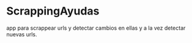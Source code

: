# ScrappingAyudas
app para scrappear urls y detectar cambios en ellas y a la vez detectar nuevas urls.
